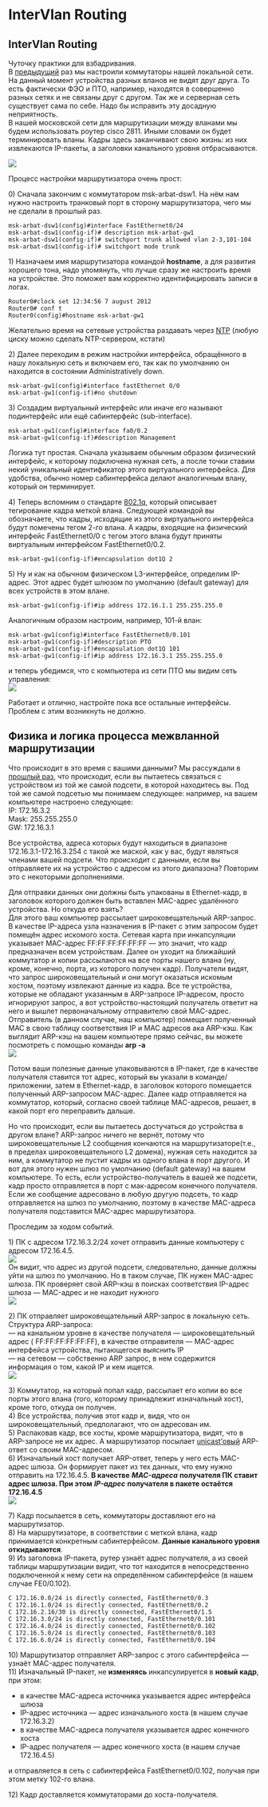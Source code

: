 # InterVlan Routing

## InterVlan Routing

Чуточку практики для взбадривания.  
В [предыдущий](https://linkmeup.gitbook.io/sdsm/2.-switching) раз мы настроили коммутаторы нашей локальной сети. На данный момент устройства разных вланов не видят друг друга. То есть фактически ФЭО и ПТО, например, находятся в совершенно разных сетях и не связаны друг с другом. Так же и серверная сеть существует сама по себе. Надо бы исправить эту досадную неприятность.  
В нашей московской сети для маршрутизации между вланами мы будем использовать роутер cisco 2811. Иными словами он будет терминировать вланы. Кадры здесь заканчивают свою жизнь: из них извлекаются IP-пакеты, а заголовки канального уровня отбрасываются.

![](http://img-fotki.yandex.ru/get/5904/83739833.16/0_83196_8c1055b6_XL.jpg)

Процесс настройки маршрутизатора очень прост:

0\) Сначала закончим с коммутатором msk-arbat-dsw1. На нём нам нужно настроить транковый порт в сторону маршрутизатора, чего мы не сделали в прошлый раз.

```text
msk-arbat-dsw1(config)#interface FastEthernet0/24
msk-arbat-dsw1(config-if)# description msk-arbat-gw1
msk-arbat-dsw1(config-if)# switchport trunk allowed vlan 2-3,101-104
msk-arbat-dsw1(config-if)# switchport mode trunk
```

1\) Назначаем имя маршрутизатора командой **hostname**, а для развития хорошего тона, надо упомянуть, что лучше сразу же настроить время на устройстве. Это поможет вам корректно идентифицировать записи в логах.

```text
Router0#clock set 12:34:56 7 august 2012
Router0# conf t
Router0(config)#hostname msk-arbat-gw1
```

Желательно время на сетевые устройства раздавать через [NTP](http://ru.wikipedia.org/wiki/Ntp) \(любую циску можно сделать NTP-сервером, кстати\)

2\) Далее переходим в режим настройки интерфейса, обращённого в нашу локальную сеть и включаем его, так как по умолчанию он находится в состоянии Administratively down.

```text
msk-arbat-gw1(config)#interface fastEthernet 0/0
msk-arbat-gw1(config-if)#no shutdown
```

3\) Создадим виртуальный интерфейс или иначе его называют подинтерфейс или ещё сабинтерфейс \(sub-interface\).

```text
msk-arbat-gw1(config)#interface fa0/0.2
msk-arbat-gw1(config-if)#description Management
```

Логика тут простая. Сначала указываем обычным образом физический интерфейс, к которому подключена нужная сеть, а после точки ставим некий уникальный идентификатор этого виртуального интерфейса. Для удобства, обычно номер сабинтерфейса делают аналогичным влану, который он терминирует.

4\) Теперь вспомним о стандарте [802.1q](http://xgu.ru/wiki/802.1Q), который описывает тегирование кадра меткой влана. Следующей командой вы обозначаете, что кадры, исходящие из этого виртуального интерфейса будут помечены тегом 2-го влана. А кадры, входящие на физический интерфейс FastEthernet0/0 с тегом этого влана будут приняты виртуальным интерфейсом FastEthernet0/0.2.

```text
msk-arbat-gw1(config-if)#encapsulation dot1Q 2
```

5\) Ну и как на обычном физическом L3-интерфейсе, определим IP-адрес. Этот адрес будет шлюзом по умолчанию \(default gateway\) для всех устройств в этом влане.

```text
msk-arbat-gw1(config-if)#ip address 172.16.1.1 255.255.255.0
```

Аналогичным образом настроим, например, 101-й влан:

```text
msk-arbat-gw1(config)#interface FastEthernet0/0.101
msk-arbat-gw1(config-if)#description PTO
msk-arbat-gw1(config-if)#encapsulation dot1Q 101
msk-arbat-gw1(config-if)#ip address 172.16.3.1 255.255.255.0
```

и теперь убедимся, что с компьютера из сети ПТО мы видим сеть управления:  
![](http://img-fotki.yandex.ru/get/6101/83739833.14/0_81a6b_f5e01ab7_XL.jpg)

Работает и отлично, настройте пока все остальные интерфейсы. Проблем с этим возникнуть не должно.

## Физика и логика процесса межвланной маршрутизации

Что происходит в это время с вашими данными? Мы рассуждали в [прошлый раз](https://linkmeup.gitbook.io/sdsm/2.-switching), что происходит, если вы пытаетесь связаться с устройством из той же самой подсети, в которой находитесь вы. Под той же самой подсетью мы понимаем следующее: например, на вашем компьютере настроено следующее:  
IP: 172.16.3.2  
Mask: 255.255.255.0  
GW: 172.16.3.1

Все устройства, адреса которых будут находиться в диапазоне 172.16.3.1-172.16.3.254 с такой же маской, как у вас, будут являться членами вашей подсети. Что происходит с данными, если вы отправляете их на устройство с адресом из этого диапазона? Повторим это с некоторыми дополнениями.

Для отправки данных они должны быть упакованы в Ethernet-кадр, в заголовок которого должен быть вставлен MAC-адрес удалённого устройства. Но откуда его взять?  
Для этого ваш компьютер рассылает широковещательный ARP-запрос. В качестве IP-адреса узла назначения в IP-пакет с этим запросом будет помещён адрес искомого хоста. Сетевая карта при инкапсуляции указывает MAC-адрес FF:FF:FF:FF:FF:FF — это значит, что кадр предназначен всем устройствам. Далее он уходит на ближайший коммутатор и копии рассылаются на все порты нашего влана \(ну, кроме, конечно, порта, из которого получен кадр\). Получатели видят, что запрос широковещательный и они могут оказаться искомым хостом, поэтому извлекают данные из кадра. Все те устройства, которые не обладают указанным в ARP-запросе IP-адресом, просто игнорируют запрос, а вот устройство-настоящий получатель ответит на него и вышлет первоначальному отправителю свой MAC-адрес. Отправитель \(в данном случае, наш компьютер\) помещает полученный MAC в свою таблицу соответствия IP и MAC адресов ака ARP-кэш. Как выглядит ARP-кэш на вашем компьютере прямо сейчас, вы можете посмотреть с помощью команды **arp -a**  
![](http://img-fotki.yandex.ru/get/6105/83739833.16/0_838ff_c9405fb3_XL.jpg)

Потом ваши полезные данные упаковываются в IP-пакет, где в качестве получателя ставится тот адрес, который вы указали в команде/приложении, затем в Ethernet-кадр, в заголовок которого помещается полученный ARP-запросом MAC-адрес. Далее кадр отправляется на коммутатор, который, согласно своей таблице MAC-адресов, решает, в какой порт его переправить дальше.

Но что происходит, если вы пытаетесь достучаться до устройства в другом влане? ARP-запрос ничего не вернёт, потому что широковещательные L2 сообщения кончаются на маршрутизаторе\(т.е., в пределах широковещательного L2 домена\), нужная сеть находится за ним, а коммутатор не пустит кадры из одного влана в порт другого. И вот для этого нужен шлюз по умолчанию \(default gateway\) на вашем компьютере. То есть, если устройство-получатель в вашей же подсети, кадр просто отправляется в порт с мак-адресом конечного получателя. Если же сообщение адресовано в любую другую подсеть, то кадр отправляется на шлюз по умолчанию, поэтому в качестве MAC-адреса получателя подставится MAC-адрес маршрутизатора.

Проследим за ходом событий.

1\) ПК с адресом 172.16.3.2/24 хочет отправить данные компьютеру с адресом 172.16.4.5.  
![](http://img-fotki.yandex.ru/get/6101/83739833.14/0_81ada_d08b99b3_XL.jpg)  
Он видит, что адрес из другой подсети, следовательно, данные должны уйти на шлюз по умолчанию. Но в таком случае, ПК нужен MAC-адрес шлюза. ПК проверяет свой ARP-кэш в поисках соответствия IP-адрес шлюза — MAC-адрес и не находит нужного  
![](http://img-fotki.yandex.ru/get/6100/83739833.14/0_81adb_3ffbe426_XL.jpg)

2\) ПК отправляет широковещательный ARP-запрос в локальную сеть. Структура ARP-запроса:  
— на канальном уровне в качестве получателя — широковещательный адрес \( FF:FF:FF:FF:FF:FF\), в качестве отправителя — MAC-адрес интерфейса устройства, пытающегося выяснить IP  
— на сетевом — собственно ARP запрос, в нем содержится информация о том, какой IP и кем ищется.  
![](http://img-fotki.yandex.ru/get/5908/83739833.16/0_83900_cf328214_XL.jpg)

3\) Коммутатор, на который попал кадр, рассылает его копии во все порты этого влана \(того, которому принадлежит изначальный хост\), кроме того, откуда он получен.  
4\) Все устройства, получив этот кадр и, видя, что он широковещательный, предполагают, что он адресован им.  
5\) Распаковав кадр, все хосты, кроме маршрутизатора, видят, что в ARP-запросе не их адрес. А маршрутизатор посылает [unicast’овый](http://eucariot.livejournal.com/62043.html) ARP-ответ со своим MAC-адресом.  
6\) Изначальный хост получает ARP-ответ, теперь у него есть MAC-адрес шлюза. Он формирует пакет из тех данных, что ему нужно отправить на 172.16.4.5. **В качестве** _**MAC-адреса**_ **получателя ПК ставит адрес шлюза. При этом** _**IP-адрес**_ **получателя в пакете остаётся 172.16.4.5**  
![](http://img-fotki.yandex.ru/get/5607/83739833.14/0_81adc_2601877a_XL.jpg)

7\) Кадр посылается в сеть, коммутаторы доставляют его на маршрутизатор.  
8\) На маршрутизаторе, в соответствии с меткой влана, кадр принимается конкретным сабинтерфейсом. **Данные канального уровня откидываются**.  
9\) Из заголовка IP-пакета, рутер узнаёт адрес получателя, а из своей таблицы маршрутизации видит, что тот находится в непосредственно подключенной к нему сети на определённом сабинтерфейсе \(в нашем случае FE0/0.102\).

```text
C 172.16.0.0/24 is directly connected, FastEthernet0/0.3
C 172.16.1.0/24 is directly connected, FastEthernet0/0.2
C 172.16.2.16/30 is directly connected, FastEthernet0/1.5
C 172.16.3.0/24 is directly connected, FastEthernet0/0.101
C 172.16.4.0/24 is directly connected, FastEthernet0/0.102
C 172.16.5.0/24 is directly connected, FastEthernet0/0.103
C 172.16.6.0/24 is directly connected, FastEthernet0/0.104
```

10\) Маршрутизатор отправляет ARP-запрос с этого сабинтерфейса — узнаёт MAC-адрес получателя.  
11\) Изначальный IP-пакет, не **изменяясь** инкапсулируется в **новый кадр**, при этом:

* в качестве MAC-адреса источника указывается адрес интерфейса шлюза
* IP-адрес источника — адрес изначального хоста \(в нашем случае 172.16.3.2\)
* в качестве MAC-адреса получателя указывается адрес конечного хоста
* IP-адрес получателя — адрес конечного хоста \(в нашем случае 172.16.4.5\)

и отправляется в сеть с сабинтерфейса FastEthernet0/0.102, получая при этом метку 102-го влана.

12\) Кадр доставляется коммутаторами до хоста-получателя.

